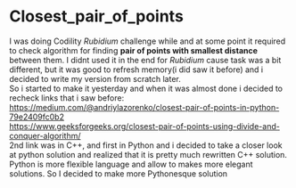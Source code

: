 # Closest_pair_of_points  
I was doing Codility *Rubidium* challenge while and at some point it required to check algorithm for finding **pair of points with smallest distance** between them. I didnt used it in the end for *Rubidium* cause task was a bit different, but it was good to refresh memory(i did saw it before) and i decided to write my version from scratch later.  
So i started to make it yesterday and when it was almost done i decided to recheck links that i saw before:  
https://medium.com/@andriylazorenko/closest-pair-of-points-in-python-79e2409fc0b2  
https://www.geeksforgeeks.org/closest-pair-of-points-using-divide-and-conquer-algorithm/  
2nd link was in C++, and first in Python and i decided to take a closer look at python solution and realized that it is pretty much
rewritten C++ solution. Python is more flexible language and allow to makes more elegant solutions. So I decided to make more Pythonesque 
solution
